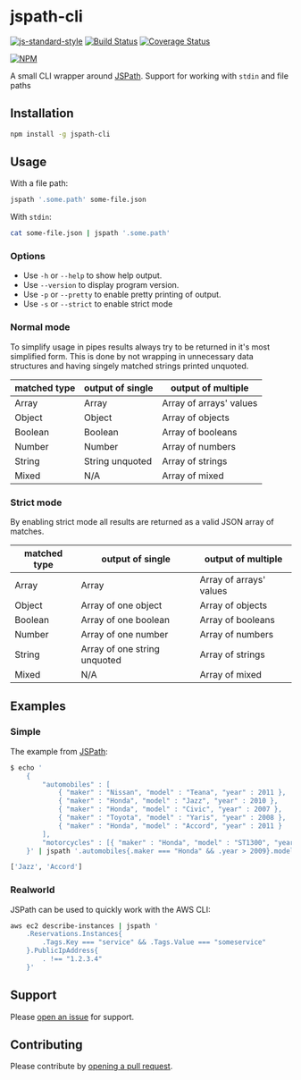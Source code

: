 # jspath-cli
[![js-standard-style](https://img.shields.io/badge/code%20style-standard-brightgreen.svg)](http://standardjs.com/)
[![Build Status](https://travis-ci.org/BoyCook/SpaceUI.png?branch=master)](https://travis-ci.org/cstruct/jspath-cli.svg?branch=master)
[![Coverage Status](https://coveralls.io/repos/github/cstruct/jspath-cli/badge.svg?branch=master)](https://coveralls.io/github/cstruct/jspath-cli?branch=master)

[![NPM](https://nodei.co/npm/jspath-cli.png)](https://nodei.co/npm/jspath-cli)

A small CLI wrapper around [JSPath](https://npmjs.com/jspath). Support for working with `stdin` and file paths

## Installation

```sh
npm install -g jspath-cli
```

## Usage

With a file path:
```sh
jspath '.some.path' some-file.json
```
With `stdin`:
```sh
cat some-file.json | jspath '.some.path'
```

### Options
- Use `-h` or `--help` to show help output.
- Use `--version` to display program version.
- Use `-p` or `--pretty` to enable pretty printing of output.
- Use `-s` or `--strict` to enable strict mode

### Normal mode
To simplify usage in pipes results always try to be returned in it's most simplified form.
This is done by not wrapping in unnecessary data structures and having singely matched strings printed unquoted.

|matched type|output of single|output of multiple|
|---|---|---|
|Array|Array|Array of arrays' values|
|Object|Object|Array of objects|
|Boolean|Boolean|Array of booleans|
|Number|Number|Array of numbers|
|String|String unquoted|Array of strings|
|Mixed|N/A|Array of mixed|

### Strict mode
By enabling strict mode all results are returned as a valid JSON array of matches.

|matched type|output of single|output of multiple|
|---|---|---|
|Array|Array|Array of arrays' values|
|Object|Array of one object|Array of objects|
|Boolean|Array of one boolean|Array of booleans|
|Number|Array of one number|Array of numbers|
|String|Array of one string unquoted|Array of strings|
|Mixed|N/A|Array of mixed|

## Examples

### Simple
The example from [JSPath](https://npmjs.com/jspath):
```sh
$ echo '
    {
        "automobiles" : [
            { "maker" : "Nissan", "model" : "Teana", "year" : 2011 },
            { "maker" : "Honda", "model" : "Jazz", "year" : 2010 },
            { "maker" : "Honda", "model" : "Civic", "year" : 2007 },
            { "maker" : "Toyota", "model" : "Yaris", "year" : 2008 },
            { "maker" : "Honda", "model" : "Accord", "year" : 2011 }
        ],
        "motorcycles" : [{ "maker" : "Honda", "model" : "ST1300", "year" : 2012 }]
    }' | jspath '.automobiles{.maker === "Honda" && .year > 2009}.model'

['Jazz', 'Accord']
```

### Realworld

JSPath can be used to quickly work with the AWS CLI:
```sh
aws ec2 describe-instances | jspath '
    .Reservations.Instances{
        .Tags.Key === "service" && .Tags.Value === "someservice"
    }.PublicIpAddress{
        . !== "1.2.3.4"
    }'
```

## Support

Please [open an issue](https://github.com/cstruct/jspath-cli/issues/new) for support.

## Contributing

Please contribute by [opening a pull request](https://github.com/cstruct/jspath-cli/compare/).
